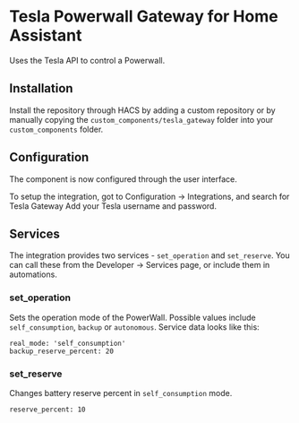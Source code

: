 # Tesla Powerwall Gateway for Home Assistant

Uses the Tesla API to control a Powerwall.

## Installation

Install the repository through HACS by adding a custom repository or by manually copying the `custom_components/tesla_gateway` folder into your `custom_components` folder.

## Configuration

The component is now configured through the user interface.

To setup the integration, got to Configuration -> Integrations, and search for Tesla Gateway
Add your Tesla username and password.

## Services

The integration provides two services - `set_operation` and `set_reserve`.
You can call these from the Developer -> Services page, or include them in automations.

### set_operation

Sets the operation mode of the PowerWall. Possible values include `self_consumption`, `backup` or `autonomous`.
Service data looks like this:

```
real_mode: 'self_consumption'
backup_reserve_percent: 20
```

### set_reserve

Changes battery reserve percent in `self_consumption` mode.

```
reserve_percent: 10
```
